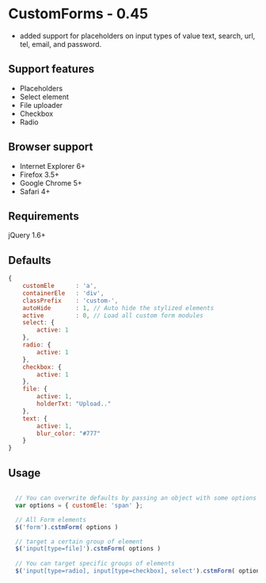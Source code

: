 # CustomForms - 0.45 

-  added support for placeholders on input types of value text, search, url, tel, email, and password.

## Support features
* Placeholders
* Select element
* File uploader
* Checkbox
* Radio

## Browser support
* Internet Explorer 6+
* Firefox 3.5+
* Google Chrome 5+
* Safari 4+

## Requirements
jQuery 1.6+

## Defaults
```javascript
{
    customEle      : 'a',
    containerEle   : 'div',
    classPrefix    : 'custom-',
    autoHide       : 1, // Auto hide the stylized elements
    active         : 0, // Load all custom form modules
    select: {
        active: 1
    },
    radio: {
        active: 1
    },
    checkbox: {
        active: 1
    },
    file: {
        active: 1,
        holderTxt: "Upload.."
    },
    text: {
        active: 1,
        blur_color: "#777"
    }
}
```

## Usage
```javascript

  // You can overwrite defaults by passing an object with some options
  var options = { customEle: 'span' };

  // All Form elements
  $('form').cstmForm( options ) 

  // target a certain group of element 
  $('input[type=file]').cstmForm( options )
 
  // You can target specific groups of elements
  $('input[type=radio], input[type=checkbox], select').cstmForm( options )
```
